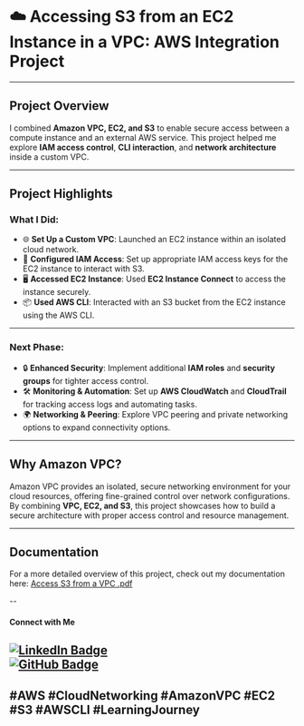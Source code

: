 # ☁️ Accessing S3 from an EC2 Instance in a VPC: AWS Integration Project

---

## Project Overview  
I combined **Amazon VPC, EC2, and S3** to enable secure access between a compute instance and an external AWS service. This project helped me explore **IAM access control**, **CLI interaction**, and **network architecture** inside a custom VPC.

---

## Project Highlights  
### What I Did:  
- 🌐 **Set Up a Custom VPC**: Launched an EC2 instance within an isolated cloud network.  
- 🔑 **Configured IAM Access**: Set up appropriate IAM access keys for the EC2 instance to interact with S3.  
- 🖥 **Accessed EC2 Instance**: Used **EC2 Instance Connect** to access the instance securely.
- 📦 **Used AWS CLI**: Interacted with an S3 bucket from the EC2 instance using the AWS CLI.

---

### Next Phase:  
- 🔒 **Enhanced Security**: Implement additional **IAM roles** and **security groups** for tighter access control.  
- 🛠 **Monitoring & Automation**: Set up **AWS CloudWatch** and **CloudTrail** for tracking access logs and automating tasks.  
- 🌍 **Networking & Peering**: Explore VPC peering and private networking options to expand connectivity options.

---

## Why Amazon VPC?  
Amazon VPC provides an isolated, secure networking environment for your cloud resources, offering fine-grained control over network configurations. By combining **VPC, EC2, and S3**, this project showcases how to build a secure architecture with proper access control and resource management.

---
## Documentation  
For a more detailed overview of this project, check out my documentation here:
[Access S3 from a VPC .pdf](https://github.com/user-attachments/files/20867521/Access.S3.from.a.VPC.pdf)

--
#### **Connect with Me**  
[![LinkedIn Badge](https://img.shields.io/badge/LinkedIn-Profile-blue)](https://www.linkedin.com/in/mahesh-patil0555/)  
[![GitHub Badge](https://img.shields.io/badge/GitHub-Profile-black)](https://github.com/Mahesh7880) 
--
#AWS #CloudNetworking #AmazonVPC #EC2 #S3 #AWSCLI #LearningJourney
--
